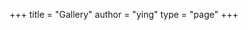 +++
title = "Gallery"
author = "ying"
type = "page"
+++
<section class="cf w-100 pa1-ns">
  <article class="fl w-100 w-50-m  w-25-ns pa1-ns">
    <div class="aspect-ratio aspect-ratio--1x1">
      <img style="background-image:url(https://s3.us-east-2.amazonaws.com/ying-ish/gallery9.jpg);" 
      class="db bg-center cover aspect-ratio--object" />
    </div>
  </article>
  <article class="fl w-100 w-50-m  w-25-ns pa1-ns">
    <div class="aspect-ratio aspect-ratio--1x1">
      <img style="background-image:url(https://s3.us-east-2.amazonaws.com/ying-ish/gallery10.jpg);" 
      class="db bg-center cover aspect-ratio--object" />
    </div>
  </article>
  <article class="fl w-100 w-50-m  w-25-ns pa1-ns">
    <div class="aspect-ratio aspect-ratio--1x1">
      <img style="background-image:url(https://s3.us-east-2.amazonaws.com/ying-ish/gallery11.jpg);" 
      class="db bg-center cover aspect-ratio--object" />
    </div>
  </article>
  <article class="fl w-100 w-50-m  w-25-ns pa1-ns">
    <div class="aspect-ratio aspect-ratio--1x1">
      <img style="background-image:url(https://s3.us-east-2.amazonaws.com/ying-ish/gallery12.jpg);" 
      class="db bg-center cover aspect-ratio--object" />
    </div>
  </article>
  <article class="fl w-100 w-50-m  w-25-ns pa1-ns">
    <div class="aspect-ratio aspect-ratio--1x1">
      <img style="background-image:url(https://s3.us-east-2.amazonaws.com/ying-ish/gallery6.jpg);" 
      class="db bg-center cover aspect-ratio--object" />
    </div>
  </article>
  <article class="fl w-100 w-50-m  w-25-ns pa1-ns">
    <div class="aspect-ratio aspect-ratio--1x1">
      <img style="background-image:url(https://s3.us-east-2.amazonaws.com/ying-ish/gallery3.jpg);" 
      class="db bg-center cover aspect-ratio--object" />
    </div>
  </article>
  <article class="fl w-100 w-50-m  w-25-ns pa1-ns">
    <div class="aspect-ratio aspect-ratio--1x1">
      <img style="background-image:url(https://s3.us-east-2.amazonaws.com/ying-ish/gallery8.jpg);" 
      class="db bg-center cover aspect-ratio--object" />
    </div>
  </article>
  <article class="fl w-100 w-50-m  w-25-ns pa1-ns">
    <div class="aspect-ratio aspect-ratio--1x1">
      <img style="background-image:url(https://s3.us-east-2.amazonaws.com/ying-ish/beach-birds-3.jpg);" 
      class="db bg-center cover aspect-ratio--object" />
    </div>
  </article>
  <article class="fl w-100 w-50-m  w-25-ns pa1-ns">
    <div class="aspect-ratio aspect-ratio--1x1">
      <img style="background-image:url(https://s3.us-east-2.amazonaws.com/ying-ish/gallery5.jpg);" 
      class="db bg-center cover aspect-ratio--object" />
    </div>
  </article>
  <article class="fl w-100 w-50-m  w-25-ns pa1-ns">
    <div class="aspect-ratio aspect-ratio--1x1">
      <img style="background-image:url(https://s3.us-east-2.amazonaws.com/ying-ish/gallery4.jpg);" 
      class="db bg-center cover aspect-ratio--object" />
    </div>
  </article>
  <article class="fl w-100 w-50-m  w-25-ns pa1-ns">
    <div class="aspect-ratio aspect-ratio--1x1">
      <img style="background-image:url(https://s3.us-east-2.amazonaws.com/ying-ish/gallery2.jpg);" 
      class="db bg-center cover aspect-ratio--object" />
    </div>
  </article>
  <article class="fl w-100 w-50-m  w-25-ns pa1-ns">
    <div class="aspect-ratio aspect-ratio--1x1">
      <img style="background-image:url(https://s3.us-east-2.amazonaws.com/ying-ish/gallery1.jpg);" 
      class="db bg-center cover aspect-ratio--object" />
    </div>
  </article>